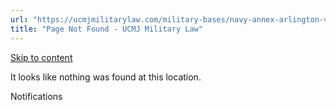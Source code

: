 ```yaml
---
url: "https://ucmjmilitarylaw.com/military-bases/navy-annex-arlington-virginia-military-defense-lawyer-ucmj-legal-guide/%7Blocation13"
title: "Page Not Found - UCMJ Military Law"
---
```


[Skip to content](https://ucmjmilitarylaw.com/military-bases/navy-annex-arlington-virginia-military-defense-lawyer-ucmj-legal-guide/%7Blocation13#content)

It looks like nothing was found at this location.

Notifications